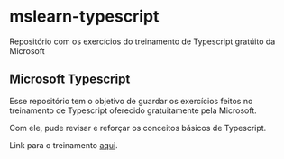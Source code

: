 # mslearn-typescript
Repositório com os exercícios do treinamento de Typescript gratúito da Microsoft


## Microsoft Typescript

<p>Esse repositório tem o objetivo de guardar os exercícios feitos no treinamento de Typescript oferecido gratuitamente pela Microsoft.</p>
<p>Com ele, pude revisar e reforçar os conceitos básicos de Typescript.</p>

Link para o treinamento <a href="https://learn.microsoft.com/pt-br/training/paths/build-javascript-applications-typescript/">aqui</a>.
